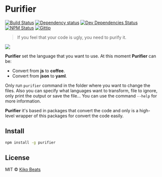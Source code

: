 # Purifier

[![Build Status](http://img.shields.io/travis/kikobeats/purifier/master.svg?style=flat)](https://travis-ci.org/Kikobeats/purifier)
[![Dependency status](http://img.shields.io/david/kikobeats/purifier.svg?style=flat)](https://david-dm.org/kikobeats/purifier)
[![Dev Dependencies Status](http://img.shields.io/david/dev/kikobeats/purifier.svg?style=flat)](https://david-dm.org/kikobeats/purifier#info=devDependencies)
[![NPM Status](http://img.shields.io/npm/dm/purifier.svg?style=flat)](https://www.npmjs.org/package/purifier)
[![Gittip](http://img.shields.io/gittip/kikobeats.svg?style=flat)](https://www.gittip.com/kikobeats/)


> If you feel that your code is ugly, you need to purify it.

![](http://i.imgur.com/hQASxFx.png)

**Purifier** set the language that you want to use. At this moment **Purifier** can be:

* Convert from **js** to **coffee**.
* Convert from **json** to **yaml**.

Only run `purifier` command in the folder where you want to change the files. Also you can specify what languages want to transform, file to ignore, only print the output or save the file... You can use the command `--help` for more information.

**Purifier** it's based in packages that convert the code and only is a high-level wrapper of this packages for convert the code easily.

## Install

```bash
npm install -g purifier
```

## License

MIT © [Kiko Beats](http://www.kikobeats.com)
